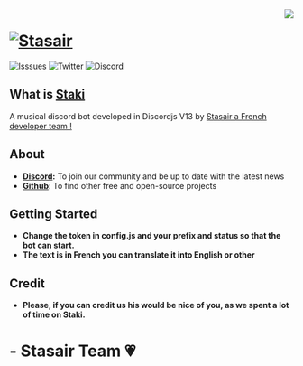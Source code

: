 <img align="right" src="https://visitor-badge.glitch.me/badge?page_id=Stasair.staki"/>

# [![Stasair](https://media.discordapp.net/attachments/927120498104602656/929285769003159573/df3a7ff58a6bf47a63b23c6f82d7e4a4.png)](https://discord.gg/nMC3XJMEwu)
[![Isssues](https://img.shields.io/github/issues/Stasair/Staki?style=for-the-badge)](#) 
[![Twitter](https://img.shields.io/twitter/follow/Stasair_?color=%23J791&logo=Twitter&style=for-the-badge)](https://twitter.com/Stasair_) 
[![Discord](https://img.shields.io/discord/926452777843036201?label=En-Ligne&logo=discord&style=for-the-badge)](https://discord.gg/nMC3XJMEwu) 

## What is [Staki](https://github.com/Stasair/Staki) 

A musical discord bot developed in Discordjs V13 by [Stasair a French developer team !](https://discord.gg/nMC3XJMEwu) 


## About

* **[Discord](https://discord.gg/nMC3XJMEwu):** To join our community and be up to date with the latest news 
* **[Github](https://github.com/Stasair)**: To find other free and open-source projects 


## Getting Started

* **Change the token in config.js and your prefix and status so that the bot can start.**
* **The text is in French you can translate it into English or other**

## Credit

* **Please, if you can credit us his would be nice of you, as we spent a lot of time on Staki.** 

# **- Stasair Team 💗**
